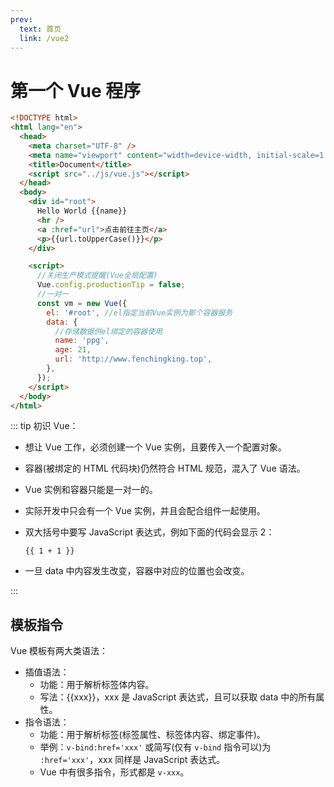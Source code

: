 ```yaml
---
prev:
  text: 首页
  link: /vue2
---
```


# 第一个 Vue 程序

```html
<!DOCTYPE html>
<html lang="en">
  <head>
    <meta charset="UTF-8" />
    <meta name="viewport" content="width=device-width, initial-scale=1.0" />
    <title>Document</title>
    <script src="../js/vue.js"></script>
  </head>
  <body>
    <div id="root">
      Hello World {{name}}
      <hr />
      <a :href="url">点击前往主页</a>
      <p>{{url.toUpperCase()}}</p>
    </div>

    <script>
      //关闭生产模式提醒(Vue全局配置)
      Vue.config.productionTip = false;
      //一对一
      const vm = new Vue({
        el: '#root', //el指定当前Vue实例为那个容器服务
        data: {
          //存储数据供el绑定的容器使用
          name: 'ppg',
          age: 21,
          url: 'http://www.fenchingking.top',
        },
      });
    </script>
  </body>
</html>
```

::: tip 初识 Vue：

- 想让 Vue 工作，必须创建一个 Vue 实例，且要传入一个配置对象。
- 容器(被绑定的 HTML 代码块)仍然符合 HTML 规范，混入了 Vue 语法。
- Vue 实例和容器只能是一对一的。
- 实际开发中只会有一个 Vue 实例，并且会配合组件一起使用。
- 双大括号中要写 JavaScript 表达式，例如下面的代码会显示 2：

  ```vue
  {{ 1 + 1 }}
  ```

- 一旦 data 中内容发生改变，容器中对应的位置也会改变。

:::

## 模板指令

Vue 模板有两大类语法：

- 插值语法：
  - 功能：用于解析标签体内容。
  - 写法：{{xxx}}，xxx 是 JavaScript 表达式，且可以获取 data 中的所有属性。
- 指令语法：
  - 功能：用于解析标签(标签属性、标签体内容、绑定事件)。
  - 举例：`v-bind:href='xxx'` 或简写(仅有 `v-bind` 指令可以)为 `:href='xxx'`，xxx 同样是 JavaScript 表达式。
  - Vue 中有很多指令，形式都是 `v-xxx`。
